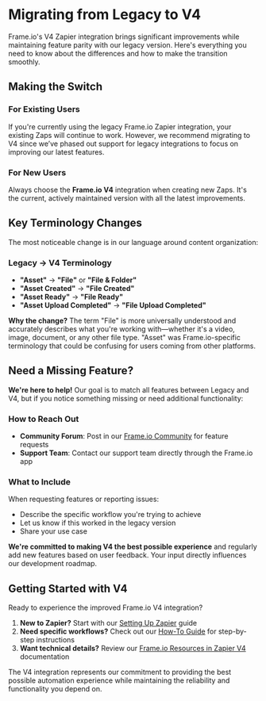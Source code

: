 # Migrating from Legacy to V4

Frame.io's V4 Zapier integration brings significant improvements while maintaining feature parity with our legacy version. Here's everything you need to know about the differences and how to make the transition smoothly.

## Making the Switch

### For Existing Users
If you're currently using the legacy Frame.io Zapier integration, your existing Zaps will continue to work. However, we recommend migrating to V4 since we’ve phased out support for legacy integrations to focus on improving our latest features.

### For New Users
Always choose the **Frame.io V4** integration when creating new Zaps. It's the current, actively maintained version with all the latest improvements.

## Key Terminology Changes

The most noticeable change is in our language around content organization:

### Legacy → V4 Terminology
- **"Asset"** → **"File"** or **"File & Folder"**
- **"Asset Created"** → **"File Created"** 
- **"Asset Ready"** → **"File Ready"**
- **"Asset Upload Completed"** → **"File Upload Completed"**

**Why the change?** The term "File" is more universally understood and accurately describes what you're working with—whether it's a video, image, document, or any other file type. "Asset" was Frame.io-specific terminology that could be confusing for users coming from other platforms.

## Need a Missing Feature?

**We're here to help!** Our goal is to match all features between Legacy and V4, but if you notice something missing or need additional functionality:

### How to Reach Out
- **Community Forum**: Post in our [Frame.io Community](https://forum.frame.io/) for feature requests
- **Support Team**: Contact our support team directly through the Frame.io app

### What to Include
When requesting features or reporting issues:
- Describe the specific workflow you're trying to achieve
- Let us know if this worked in the legacy version
- Share your use case

**We're committed to making V4 the best possible experience** and regularly add new features based on user feedback. Your input directly influences our development roadmap.

## Getting Started with V4

Ready to experience the improved Frame.io V4 integration?

1. **New to Zapier?** Start with our [Setting Up Zapier](../Setting%20Up%20Zapier/) guide
2. **Need specific workflows?** Check out our [How-To Guide](../How-To%20Guide/) for step-by-step instructions
3. **Want technical details?** Review our [Frame.io Resources in Zapier V4](../Frame.io%20Resources%20in%20Zapier%20V4/) documentation

The V4 integration represents our commitment to providing the best possible automation experience while maintaining the reliability and functionality you depend on.
